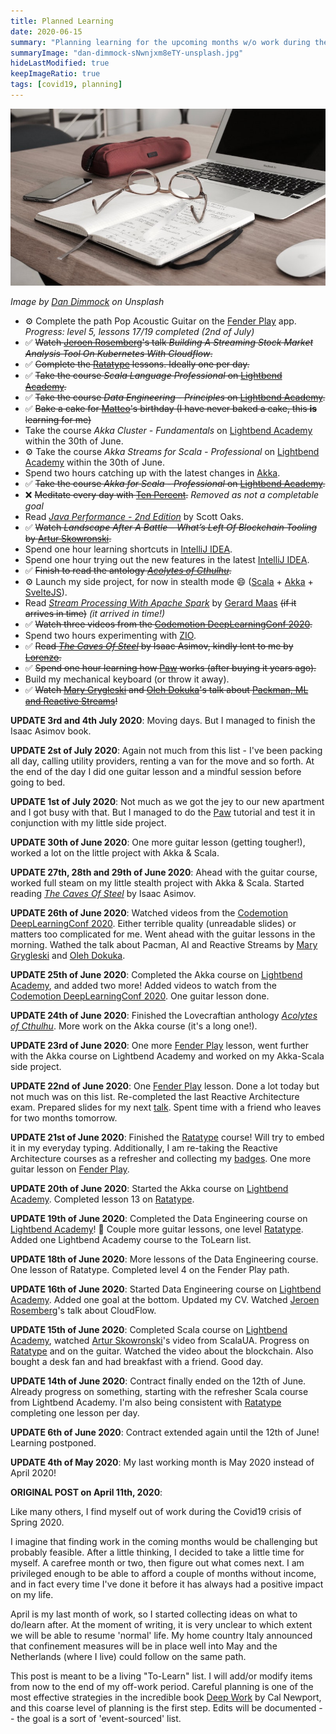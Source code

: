 ```yaml
---
title: Planned Learning
date: 2020-06-15
summary: "Planning learning for the upcoming months w/o work during the Corona crisis"
summaryImage: "dan-dimmock-sNwnjxm8eTY-unsplash.jpg"
hideLastModified: true
keepImageRatio: true
tags: [covid19, planning]
---
```


![Planned Learning](dan-dimmock-sNwnjxm8eTY-unsplash.jpg)

*Image by [Dan Dimmock](https://unsplash.com/@dandimmock) on Unsplash*

* ⚙️ Complete the path Pop Acoustic Guitar on the [Fender Play](https://www.fender.com/play) app. *Progress: level 5, lessons 17/19 completed (2nd of July)*
* ✅ ~~Watch [Jeroen Rosemberg](https://twitter.com/jeroenrosenberg)'s talk *Building A Streaming Stock Market Analysis Tool On Kubernetes With Cloudflow*.~~
* ✅ ~~Complete the [Ratatype](https://www.ratatype.com) lessons. Ideally one per day.~~
* ✅ ~~Take the course *Scala Language Professional* on [Lightbend Academy](https://academy.lightbend.com).~~
* ✅ ~~Take the course *Data Engineering - Principles* on [Lightbend Academy](https://academy.lightbend.com).~~
* ✅ ~~Bake a cake for [Matteo](https://twitter.com/dj_rtl)'s birthday (I have never baked a cake, this **is** learning for me)~~
* Take the course *Akka Cluster - Fundamentals* on [Lightbend Academy](https://academy.lightbend.com) within the 30th of June.
* ⚙️ Take the course *Akka Streams for Scala - Professional* on [Lightbend Academy](https://academy.lightbend.com) within the 30th of June.
* Spend two hours catching up with the latest changes in [Akka](https://akka.io).
* ✅ ~~Take the course *Akka for Scala - Professional* on [Lightbend Academy](https://academy.lightbend.com).~~
* ❌ ~~Meditate every day with [Ten Percent](https://www.tenpercent.com/).~~ *Removed as not a completable goal*
* Read *[Java Performance - 2nd Edition](http://shop.oreilly.com/product/0636920272250.do)* by Scott Oaks.
* ✅ ~~Watch *Landscape After A Battle – What’s Left Of Blockchain Tooling* by [Artur Skowronski](https://twitter.com/ArturSkowronski).~~
* Spend one hour learning shortcuts in [IntelliJ IDEA](https://twitter.com/intellijidea).
* Spend one hour trying out the new features in the latest [IntelliJ IDEA](https://twitter.com/intellijidea).
* ✅ ~~Finish to read the antology *[Acolytes of Cthulhu](https://en.wikipedia.org/wiki/Acolytes_of_Cthulhu)*.~~
* ⚙️ Launch my side project, for now in stealth mode 😄 ([Scala](https://twitter.com/scala_lang) + [Akka](https://akka.io) + [SvelteJS](https://twitter.com/sveltejs)).
* Read *[Stream Processing With Apache Spark](http://shop.oreilly.com/product/0636920047568.do)* by [Gerard Maas](https://twitter.com/maasg) ~~(if it arrives in time)~~ *(it arrived in time!)*
* ✅ ~~Watch three videos from the [Codemotion DeepLearningConf 2020](https://events.codemotion.com/conferences/online/2020/deep-learning/).~~
* Spend two hours experimenting with [ZIO](https://twitter.com/zioscala).
* ✅ ~~Read *[The Caves Of Steel](https://en.wikipedia.org/wiki/The_Caves_of_Steel)* by Isaac Asimov, kindly lent to me by [Lorenzo](https://twitter.com/lorenzograndi4).~~
* ✅ ~~Spend one hour learning how [Paw](paw.cloud) works (after buying it years ago).~~
* Build my mechanical keyboard (or throw it away).
* ✅ ~~Watch [Mary Grygleski](https://twitter.com/mgrygles) and [Oleh Dokuka](https://twitter.com/OlehDokuka)'s talk about [Packman, ML and Reactive Streams](https://youtu.be/NpkmmorXSYg?t=5980)!~~

**UPDATE 3rd and 4th July 2020**: Moving days. But I managed to finish the Isaac Asimov book.

**UPDATE 2st of July 2020**: Again not much from this list - I've been packing all day, calling utility providers, renting a van for the move and so forth. At the end of the day I did one guitar lesson and a mindful session before going to bed.

**UPDATE 1st of July 2020**: Not much as we got the jey to our new apartment and I got busy with that. But I managed to do the [Paw](paw.cloud) tutorial and test it in conjunction with my little side project.

**UPDATE 30th of June 2020**: One more guitar lesson (getting tougher!), worked a lot on the little project with Akka & Scala. 

**UPDATE 27th, 28th and 29th of June 2020**: Ahead with the guitar course, worked full steam on my little stealth project with Akka & Scala. Started reading *[The Caves Of Steel](https://en.wikipedia.org/wiki/The_Caves_of_Steel)* by Isaac Asimov.

**UPDATE 26th of June 2020**: Watched videos from the [Codemotion DeepLearningConf 2020](https://events.codemotion.com/conferences/online/2020/deep-learning/). Either terrible quality (unreadable slides) or matters too complicated for me. Went ahead with the guitar lessons in the morning. Wathed the talk about Pacman, AI and Reactive Streams by [Mary Grygleski](https://twitter.com/mgrygles) and [Oleh Dokuka](https://twitter.com/OlehDokuka).

**UPDATE 25th of June 2020**: Completed the Akka course on [Lightbend Academy](https://academy.lightbend.com), and added two more! Added videos to watch from the [Codemotion DeepLearningConf 2020](https://events.codemotion.com/conferences/online/2020/deep-learning/). One guitar lesson done.

**UPDATE 24th of June 2020**: Finished the Lovecraftian anthology *[Acolytes of Cthulhu](https://en.wikipedia.org/wiki/Acolytes_of_Cthulhu)*. More work on the Akka course (it's a long one!).

**UPDATE 23rd of June 2020**: One more [Fender Play](https://www.fender.com/play) lesson, went further with the Akka course on Lightbend Academy and worked on my Akka-Scala side project.

**UPDATE 22nd of June 2020**: One [Fender Play](https://www.fender.com/play) lesson. Done a lot today but not much was on this list. Re-completed the last Reactive Architecture exam. Prepared slides for my next [talk](http://ticofab.io/talks). Spent time with a friend who leaves for two months tomorrow.

**UPDATE 21st of June 2020**: Finished the [Ratatype](https://www.ratatype.com) course! Will try to embed it in my everyday typing. Additionally, I am re-taking the Reactive Architecture courses as a refresher and collecting my [badges](https://www.youracclaim.com/users/fabio-tiriticco/badges). One more guitar lesson on [Fender Play](https://www.fender.com/play).

**UPDATE 20th of June 2020**: Started the Akka course on [Lightbend Academy](https://academy.lightbend.com). Completed lesson 13 on [Ratatype](https://www.ratatype.com).

**UPDATE 19th of June 2020**: Completed the Data Engineering course on [Lightbend Academy](https://academy.lightbend.com)! 🥳 Couple more guitar lessons, one level [Ratatype](https://www.ratatype.com). Added one Lightbend Academy course to the ToLearn list.

**UPDATE 18th of June 2020**: More lessons of the Data Engineering course. One lesson of Ratatype. Completed level 4 on the Fender Play path.

**UPDATE 16th of June 2020**: Started Data Engineering course on [Lightbend Academy](https://academy.lightbend.com). Added one goal at the bottom. Updated my CV. Watched [Jeroen Rosemberg](https://twitter.com/jeroenrosenberg)'s talk about CloudFlow.

**UPDATE 15th of June 2020**: Completed Scala course on [Lightbend Academy](https://academy.lightbend.com), watched [Artur Skowronski](https://twitter.com/ArturSkowronski)'s video from ScalaUA. Progress on [Ratatype](https://www.ratatype.com) and on the guitar. Watched the video about the blockchain. Also bought a desk fan and had breakfast with a friend. Good day.

**UPDATE 14th of June 2020**: Contract finally ended on the 12th of June. Already progress on something, starting with the refresher Scala course from Lightbend Academy. I'm also being consistent with [Ratatype](https://www.ratatype.com) completing one lesson per day.

**UPDATE 6th of June 2020**: Contract extended again until the 12th of June! Learning postponed.

**UPDATE 4th of May 2020**: My last working month is May 2020 instead of April 2020!

**ORIGINAL POST on April 11th, 2020**:

Like many others, I find myself out of work during the Covid19 crisis of Spring 2020.

I imagine that finding work in the coming months would be challenging but probably feasible. After a little thinking, I decided to take a little time for myself. A carefree month or two, then figure out what comes next. I am privileged enough to be able to afford a couple of months without income, and in fact every time I've done it before it has always had a positive impact on my life.

April is my last month of work, so I started collecting ideas on what to do/learn after. At the moment of writing, it is very unclear to which extent we will be able to resume 'normal' life. My home country Italy announced that confinement measures will be in place well into May and the Netherlands (where I live) could follow on the same path.

This post is meant to be a living "To-Learn" list. I will add/or modify items from now to the end of my off-work period. Careful planning is one of the most effective strategies in the incredible book [Deep Work](https://www.calnewport.com/books/deep-work/) by Cal Newport, and this coarse level of planning is the first step. Edits will be documented -- the goal is a sort of 'event-sourced' list.
